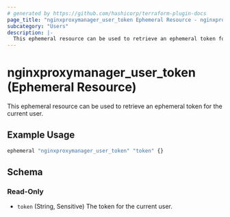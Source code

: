 ```yaml
---
# generated by https://github.com/hashicorp/terraform-plugin-docs
page_title: "nginxproxymanager_user_token Ephemeral Resource - nginxproxymanager"
subcategory: "Users"
description: |-
  This ephemeral resource can be used to retrieve an ephemeral token for the current user.
---
```


# nginxproxymanager_user_token (Ephemeral Resource)

This ephemeral resource can be used to retrieve an ephemeral token for the current user.


## Example Usage

```terraform
ephemeral "nginxproxymanager_user_token" "token" {}
```

<!-- schema generated by tfplugindocs -->
## Schema

### Read-Only

- `token` (String, Sensitive) The token for the current user.
